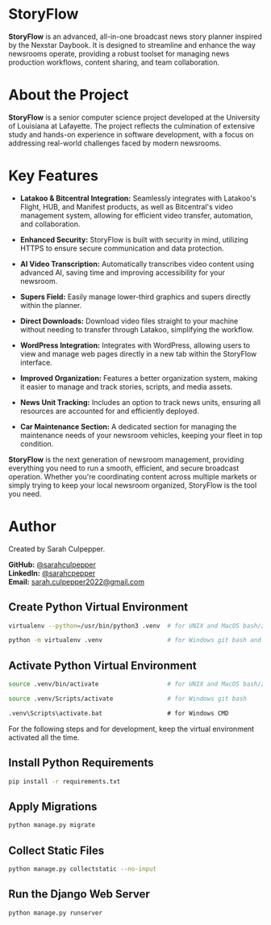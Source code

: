 # StoryFlow

**StoryFlow** is an advanced, all-in-one broadcast news story planner inspired by the Nexstar Daybook. It is designed to streamline and enhance the way newsrooms operate, providing a robust toolset for managing news production workflows, content sharing, and team collaboration.

# About the Project

**StoryFlow** is a senior computer science project developed at the University of Louisiana at Lafayette. The project reflects the culmination of extensive study and hands-on experience in software development, with a focus on addressing real-world challenges faced by modern newsrooms.

# Key Features

- **Latakoo & Bitcentral Integration:** Seamlessly integrates with Latakoo's Flight, HUB, and Manifest products, as well as Bitcentral's video management system, allowing for efficient video transfer, automation, and collaboration.

- **Enhanced Security:** StoryFlow is built with security in mind, utilizing HTTPS to ensure secure communication and data protection.

- **AI Video Transcription:** Automatically transcribes video content using advanced AI, saving time and improving accessibility for your newsroom.

- **Supers Field:** Easily manage lower-third graphics and supers directly within the planner.

- **Direct Downloads:** Download video files straight to your machine without needing to transfer through Latakoo, simplifying the workflow.

- **WordPress Integration:** Integrates with WordPress, allowing users to view and manage web pages directly in a new tab within the StoryFlow interface.

- **Improved Organization:** Features a better organization system, making it easier to manage and track stories, scripts, and media assets.

- **News Unit Tracking:** Includes an option to track news units, ensuring all resources are accounted for and efficiently deployed.

- **Car Maintenance Section:** A dedicated section for managing the maintenance needs of your newsroom vehicles, keeping your fleet in top condition.

**StoryFlow** is the next generation of newsroom management, providing everything you need to run a smooth, efficient, and secure broadcast operation. Whether you're coordinating content across multiple markets or simply trying to keep your local newsroom organized, StoryFlow is the tool you need.

# Author

Created by Sarah Culpepper. 

**GitHub:** [@sarahculpepper](https://github.com/sarahculpepper) \
**LinkedIn:** [@sarahcpepper](https://linkedin.com/in/sarahcpepper) \
**Email:** sarah.culpepper2022@gmail.com

## Create Python Virtual Environment

```bash
virtualenv --python=/usr/bin/python3 .venv  # for UNIX and MacOS bash/zsh
```

```bash
python -m virtualenv .venv                  # for Windows git bash and Windows CMD
```

## Activate Python Virtual Environment

```bash
source .venv/bin/activate                   # for UNIX and MacOS bash/zsh
```

```bash
source .venv/Scripts/activate               # for Windows git bash
```

```cmd
.venv\Scripts\activate.bat                  # for Windows CMD
```

For the following steps and for development, keep the virtual environment activated all the time.

## Install Python Requirements

```bash
pip install -r requirements.txt
```

## Apply Migrations

```bash
python manage.py migrate
```

## Collect Static Files

```bash
python manage.py collectstatic --no-input
```

## Run the Django Web Server

```bash
python manage.py runserver
```
